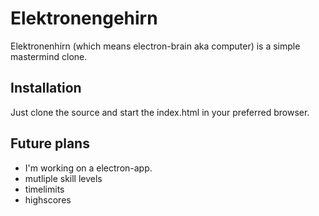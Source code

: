 # Elektronengehirn
Elektronenhirn (which means electron-brain aka computer) is a simple mastermind clone.

## Installation
Just clone the source and start the index.html in your preferred browser.

## Future plans
* I'm working on a electron-app.
* mutliple skill levels
* timelimits
* highscores
